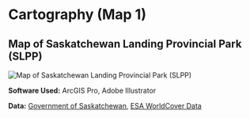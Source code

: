 # Cartography (Map 1)







## Map of Saskatchewan Landing Provincial Park (SLPP)

![Map of Saskatchewan Landing Provincial Park (SLPP)](https://github.com/user-attachments/assets/06ddbd08-e806-4303-8719-2673fa8d463a)



**Software Used:** ArcGIS Pro, Adobe Illustrator

**Data:** [Government of Saskatchewan](https://www.saskatchewan.ca/government/notarized-documents-legislation-maps/maps), [ESA WorldCover Data](esa-worldcover.org/en)
